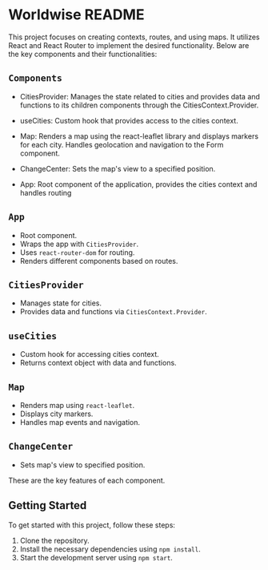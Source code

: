 # Worldwise README

This project focuses on creating contexts, routes, and using maps. It utilizes React and React Router to implement the desired functionality. Below are the key components and their functionalities:

## `Components`
- CitiesProvider: Manages the state related to cities and provides data and functions to its children components through the CitiesContext.Provider.

- useCities: Custom hook that provides access to the cities context.

- Map: Renders a map using the react-leaflet library and displays markers for each city. Handles geolocation and navigation to the Form component.

- ChangeCenter: Sets the map's view to a specified position.

- App: Root component of the application, provides the cities context and handles routing

## `App`

- Root component.
- Wraps the app with `CitiesProvider`.
- Uses `react-router-dom` for routing.
- Renders different components based on routes.

## `CitiesProvider`

- Manages state for cities.
- Provides data and functions via `CitiesContext.Provider`.

## `useCities`

- Custom hook for accessing cities context.
- Returns context object with data and functions.

## `Map`

- Renders map using `react-leaflet`.
- Displays city markers.
- Handles map events and navigation.

## `ChangeCenter`

- Sets map's view to specified position.

These are the key features of each component.

## Getting Started

To get started with this project, follow these steps:

1. Clone the repository.
2. Install the necessary dependencies using `npm install`.
3. Start the development server using `npm start`.
